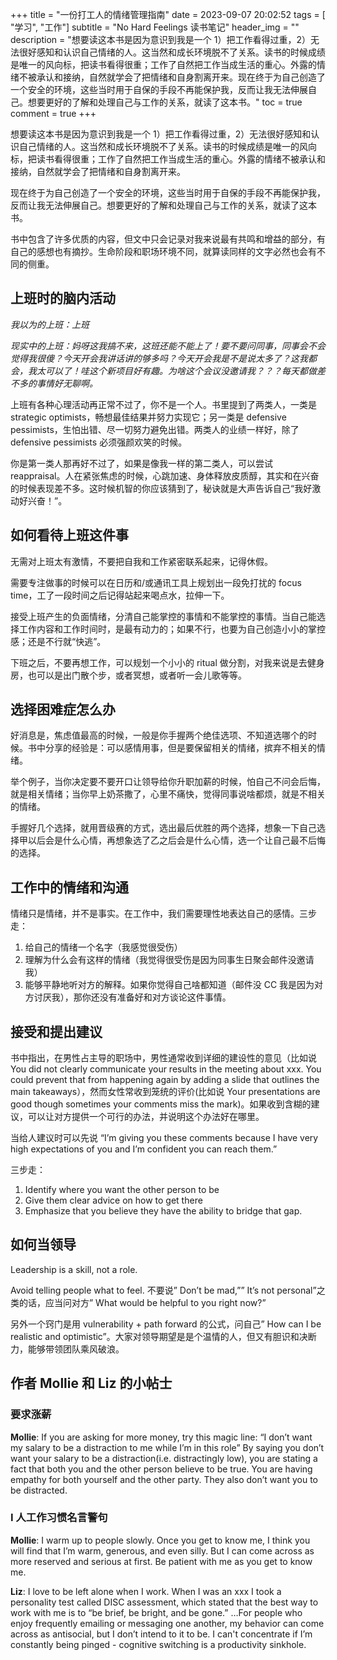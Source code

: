 +++
title = "一份打工人的情绪管理指南"
date = 2023-09-07 20:02:52
tags = [ "学习", "工作"]
subtitle = "No Hard Feelings 读书笔记"
header_img = ""
description = "想要读这本书是因为意识到我是一个 1）把工作看得过重，2）无法很好感知和认识自己情绪的人。这当然和成长环境脱不了关系。读书的时候成绩是唯一的风向标，把读书看得很重；工作了自然把工作当成生活的重心。外露的情绪不被承认和接纳，自然就学会了把情绪和自身割离开来。现在终于为自己创造了一个安全的环境，这些当时用于自保的手段不再能保护我，反而让我无法伸展自己。想要更好的了解和处理自己与工作的关系，就读了这本书。"
toc = true
comment = true
+++

想要读这本书是因为意识到我是一个 1）把工作看得过重，2）无法很好感知和认识自己情绪的人。这当然和成长环境脱不了关系。读书的时候成绩是唯一的风向标，把读书看得很重；工作了自然把工作当成生活的重心。外露的情绪不被承认和接纳，自然就学会了把情绪和自身割离开来。

现在终于为自己创造了一个安全的环境，这些当时用于自保的手段不再能保护我，反而让我无法伸展自己。想要更好的了解和处理自己与工作的关系，就读了这本书。

书中包含了许多优质的内容，但文中只会记录对我来说最有共鸣和增益的部分，有自己的感想也有摘抄。生命阶段和职场环境不同，就算读同样的文字必然也会有不同的侧重。

## 上班时的脑内活动

_我以为的上班：上班_

_现实中的上班：妈呀这我搞不来，这班还能不能上了！要不要问同事，同事会不会觉得我很傻？今天开会我讲话讲的够多吗？今天开会我是不是说太多了？这我都会，我太可以了！哇这个新项目好有趣。为啥这个会议没邀请我？？？每天都做差不多的事情好无聊啊。_

上班有各种心理活动再正常不过了，你不是一个人。书里提到了两类人，一类是 strategic optimists，畅想最佳结果并努力实现它；另一类是 defensive pessimists，生怕出错、尽一切努力避免出错。两类人的业绩一样好，除了 defensive pessimists 必须强颜欢笑的时候。

你是第一类人那再好不过了，如果是像我一样的第二类人，可以尝试 reappraisal。人在紧张焦虑的时候，心跳加速、身体释放皮质醇，其实和在兴奋的时候表现差不多。这时候机智的你应该猜到了，秘诀就是大声告诉自己“我好激动好兴奋！”。

## 如何看待上班这件事

无需对上班太有激情，不要把自我和工作紧密联系起来，记得休假。

需要专注做事的时候可以在日历和/或通讯工具上规划出一段免打扰的 focus time，工了一段时间之后记得站起来喝点水，拉伸一下。

接受上班产生的负面情绪，分清自己能掌控的事情和不能掌控的事情。当自己能选择工作内容和工作时间时，是最有动力的；如果不行，也要为自己创造小小的掌控感；还是不行就“快逃”。

下班之后，不要再想工作，可以规划一个小小的 ritual 做分割，对我来说是去健身房，也可以是出门散个步，或者冥想，或者听一会儿歌等等。

## 选择困难症怎么办

好消息是，焦虑值最高的时候，一般是你手握两个绝佳选项、不知道选哪个的时候。书中分享的经验是：可以感情用事，但是要保留相关的情绪，摈弃不相关的情绪。

举个例子，当你决定要不要开口让领导给你升职加薪的时候，怕自己不问会后悔，就是相关情绪；当你早上奶茶撒了，心里不痛快，觉得同事说啥都烦，就是不相关的情绪。

手握好几个选择，就用晋级赛的方式，选出最后优胜的两个选择，想象一下自己选择甲以后会是什么心情，再想象选了乙之后会是什么心情，选一个让自己最不后悔的选择。

## 工作中的情绪和沟通

情绪只是情绪，并不是事实。在工作中，我们需要理性地表达自己的感情。三步走：

1. 给自己的情绪一个名字（我感觉很受伤）
2. 理解为什么会有这样的情绪（我觉得很受伤是因为同事生日聚会邮件没邀请我）
3. 能够平静地听对方的解释。如果你觉得自己啥都知道（邮件没 CC 我是因为对方讨厌我），那你还没有准备好和对方谈论这件事情。

## 接受和提出建议

书中指出，在男性占主导的职场中，男性通常收到详细的建设性的意见（比如说 You did not clearly communicate your results in the meeting about xxx. You could prevent that from happening again by adding a slide that outlines the main takeaways），然而女性常收到笼统的评价(比如说 Your presentations are good though sometimes your comments miss the mark)。如果收到含糊的建议，可以让对方提供一个可行的办法，并说明这个办法好在哪里。

当给人建议时可以先说 “I’m giving you these comments because I have very high expectations of you and I’m confident you can reach them.”

三步走：

1. Identify where you want the other person to be
2. Give them clear advice on how to get there
3. Emphasize that you believe they have the ability to bridge that gap.

## 如何当领导

Leadership is a skill, not a role.

Avoid telling people what to feel. 不要说” Don’t be mad,”” It’s not personal”之类的话，应当问对方” What would be helpful to you right now?”

另外一个窍门是用 vulnerability + path forward 的公式，问自己” How can I be realistic and optimistic”。大家对领导期望是是个温情的人，但又有胆识和决断力，能够带领团队乘风破浪。

## 作者 Mollie 和 Liz 的小帖士

### 要求涨薪

**Mollie**: If you are asking for more money, try this magic line: “I don’t want my salary to be a distraction to me while I’m in this role” By saying you don’t want your salary to be a distraction(i.e. distractingly low), you are stating a fact that both you and the other person believe to be true. You are having empathy for both yourself and the other party. They also don’t want you to be distracted.

### I 人工作习惯名言警句

**Mollie**: I warm up to people slowly. Once you get to know me, I think you will find that I’m warm, generous, and even silly. But I can come across as more reserved and serious at first. Be patient with me as you get to know me.

**Liz**: I love to be left alone when I work. When I was an xxx I took a personality test called DISC assessment, which stated that the best way to work with me is to “be brief, be bright, and be gone.” …For people who enjoy frequently emailing or messaging one another, my behavior can come across as antisocial, but I don’t intend to it to be. I can't concentrate if I’m constantly being pinged - cognitive switching is a productivity sinkhole.
